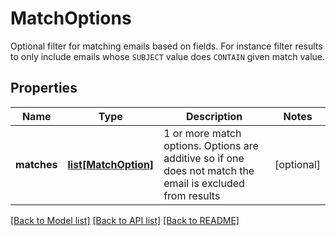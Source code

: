 # MatchOptions

Optional filter for matching emails based on fields. For instance filter results to only include emails whose `SUBJECT` value does `CONTAIN` given match value.
## Properties
Name | Type | Description | Notes
------------ | ------------- | ------------- | -------------
**matches** | [**list[MatchOption]**](MatchOption.md) | 1 or more match options. Options are additive so if one does not match the email is excluded from results | [optional] 

[[Back to Model list]](../README.md#documentation-for-models) [[Back to API list]](../README.md#documentation-for-api-endpoints) [[Back to README]](../README.md)


